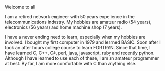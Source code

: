 Welcome to all

I am a retired network engineer with 50 years experience in the telecommunications industry.  My hobbies are amateur radio (54 years), electronics (56 years) and home machine shop (7 years).

I have a never ending need to learn, especially when my hobbies are involved.  I bought my first computer in 1979 and learned BASIC.  Soon after I took an after hours college course to learn FORTRAN.  Since that time, I have learned C, C++, C#, perl, java, javascript, ruby and recently python.  Although I have learned to use each of these, I am an amateur programmer at best.  By far, I am more comfortable with C than anything else.

